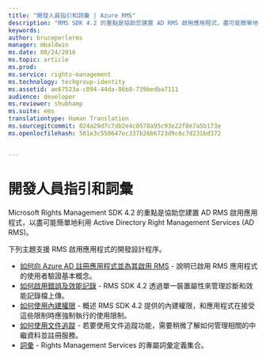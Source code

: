 ```yaml
---
title: "開發人員指引和詞彙 | Azure RMS"
description: "RMS SDK 4.2 的重點是協助您建置 AD RMS 啟用應用程式，盡可能簡單地利用 AD RMS 資訊保護。"
keywords: 
author: bruceperlerms
manager: mbaldwin
ms.date: 08/24/2016
ms.topic: article
ms.prod: 
ms.service: rights-management
ms.technology: techgroup-identity
ms.assetid: ae67523a-c094-44da-86b8-739bedba7111
audience: developer
ms.reviewer: shubhamp
ms.suite: ems
translationtype: Human Translation
ms.sourcegitcommit: 024a29d7c7db2e4c0578a95c93e22f8e7a5b173e
ms.openlocfilehash: 501e3c550647ec337b26b6723d9c6c7d231bd372


---
```


# 開發人員指引和詞彙
Microsoft Rights Management SDK 4.2 的重點是協助您建置 AD RMS 啟用應用程式，以盡可能簡單地利用 Active Directory Right Management Services (AD RMS)。

下列主題支援 RMS 啟用應用程式的開發設計程序。

- [如何向 Azure AD 註冊應用程式並為其啟用 RMS](authentication-integration.md) - 說明已啟用 RMS 應用程式的使用者驗證基本概念。
- [如何啟用錯誤及效能記錄](enabling-logging.md) - RMS SDK 4.2 透過單一裝置屬性來管理診斷和效能記錄檔上傳。
- [如何使用內建權限](built-in-rights-usage-restriction-reference.md) - 概述 RMS SDK 4.2 提供的內建權限，和應用程式在接受這些限制時應強制執行的使用限制。
- [如何使用文件追蹤](how-to-use-document-tracking.md) - 若要使用文件追蹤功能，需要稍微了解如何管理相關的中繼資料並註冊服務。
- [詞彙](terms.md) - Rights Management Services 的專屬詞彙定義集合。

 

 

 



<!--HONumber=Aug16_HO4-->


